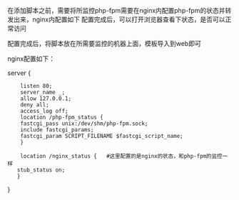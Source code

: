 在添加脚本之前，需要将所监控php-fpm需要在nginx内配置php-fpm的状态并转发出来，nginx内配置如下
配置完成后，可以打开浏览器查看下状态，是否可以正常访问

配置完成后，将脚本放在所需要监控的机器上面，模板导入到web即可

nginx配置如下：


server {

        listen 80;
        server_name _;
        allow 127.0.0.1;
        deny all;
        access_log off;
        location /php-fpm_status {
        fastcgi_pass unix:/dev/shm/php-fpm.sock;
        include fastcgi_params;
        fastcgi_param SCRIPT_FILENAME $fastcgi_script_name;
        }

        location /nginx_status {   #这里配置的是nginx的状态，和php-fpm的监控一样
       stub_status on;
       }

}
